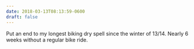 ```yaml
---
date: 2018-03-13T08:13:59-0600
draft: false
---
```


Put an end to my longest biking dry spell since the winter of 13/14\. Nearly 6 weeks without a regular bike ride.

